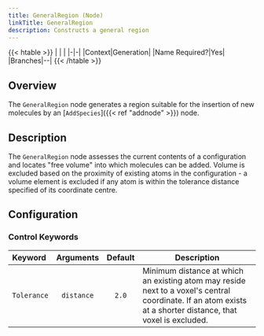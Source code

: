 ```yaml
---
title: GeneralRegion (Node)
linkTitle: GeneralRegion
description: Constructs a general region
---
```


{{< htable >}}
| | |
|-|-|
|Context|Generation|
|Name Required?|Yes|
|Branches|--|
{{< /htable >}}

## Overview

The `GeneralRegion` node generates a region suitable for the insertion of new molecules by an [`AddSpecies`]({{< ref "addnode" >}}) node.

## Description

The `GeneralRegion` node assesses the current contents of a configuration and locates "free volume" into which molecules can be added. Volume is excluded based on the proximity of existing atoms in the configuration - a volume element is excluded if any atom is within the tolerance distance specified of its coordinate centre.

## Configuration

### Control Keywords

|Keyword|Arguments|Default|Description|
|:------|:--:|:-----:|-----------|
|`Tolerance`|`distance`|`2.0`|Minimum distance at which an existing atom may reside next to a voxel's central coordinate. If an atom exists at a shorter distance, that voxel is excluded.|
